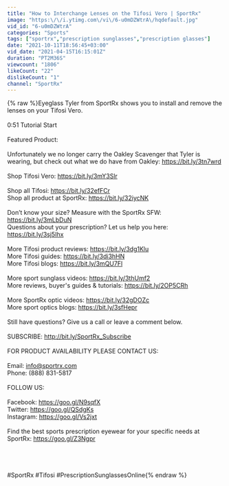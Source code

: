 ```yaml
---
title: "How to Interchange Lenses on the Tifosi Vero | SportRx"
image: "https:\/\/i.ytimg.com\/vi\/6-u0mDZWtrA\/hqdefault.jpg"
vid_id: "6-u0mDZWtrA"
categories: "Sports"
tags: ["sportrx","prescription sunglasses","prescription glasses"]
date: "2021-10-11T18:56:45+03:00"
vid_date: "2021-04-15T16:15:01Z"
duration: "PT2M36S"
viewcount: "1806"
likeCount: "22"
dislikeCount: "1"
channel: "SportRx"
---
```

{% raw %}Eyeglass Tyler from SportRx shows you to install and remove the lenses on your Tifosi Vero.<br /><br />0:51 Tutorial Start<br /><br />Featured Product:<br /><br />Unfortunately we no longer carry the Oakley Scavenger that Tyler is wearing, but check out what we do have from Oakley: <a rel="nofollow" target="blank" href="https://bit.ly/3tn7wrd">https://bit.ly/3tn7wrd</a><br /><br />Shop Tifosi Vero: <a rel="nofollow" target="blank" href="https://bit.ly/3mY3Slr">https://bit.ly/3mY3Slr</a><br /><br />Shop all Tifosi: <a rel="nofollow" target="blank" href="https://bit.ly/32efFCr">https://bit.ly/32efFCr</a><br />Shop all product at SportRx: <a rel="nofollow" target="blank" href="https://bit.ly/32iycNK">https://bit.ly/32iycNK</a><br /><br />Don’t know your size? Measure with the SportRx SFW: <a rel="nofollow" target="blank" href="https://bit.ly/3mLbDuN">https://bit.ly/3mLbDuN</a><br />Questions about your prescription? Let us help you here: <a rel="nofollow" target="blank" href="https://bit.ly/3sj5Ihx">https://bit.ly/3sj5Ihx</a><br /><br />More Tifosi product reviews: <a rel="nofollow" target="blank" href="https://bit.ly/3dg1Klu">https://bit.ly/3dg1Klu</a><br />More Tifosi guides: <a rel="nofollow" target="blank" href="https://bit.ly/3di3hHN">https://bit.ly/3di3hHN</a><br />More Tifosi blogs: <a rel="nofollow" target="blank" href="https://bit.ly/3mQU7Fl">https://bit.ly/3mQU7Fl</a><br /><br />More sport sunglass videos: <a rel="nofollow" target="blank" href="https://bit.ly/3thUmf2">https://bit.ly/3thUmf2</a><br />More reviews, buyer's guides &amp; tutorials: <a rel="nofollow" target="blank" href="https://bit.ly/2OP5CRh">https://bit.ly/2OP5CRh</a><br /><br />More SportRx optic videos: <a rel="nofollow" target="blank" href="https://bit.ly/32gDOZc">https://bit.ly/32gDOZc</a><br />More sport optics blogs: <a rel="nofollow" target="blank" href="https://bit.ly/3sfHepr">https://bit.ly/3sfHepr</a><br /><br />Still have questions? Give us a call or leave a comment below.<br /><br />SUBSCRIBE: <a rel="nofollow" target="blank" href="http://bit.ly/SportRx_Subscribe">http://bit.ly/SportRx_Subscribe</a>  <br /> <br />FOR PRODUCT AVAILABILITY PLEASE CONTACT US: <br /><br />Email: info@sportrx.com<br />Phone: (888) 831-5817<br /><br />FOLLOW US:<br /><br />Facebook: <a rel="nofollow" target="blank" href="https://goo.gl/N9sqfX">https://goo.gl/N9sqfX</a>  <br />Twitter: <a rel="nofollow" target="blank" href="https://goo.gl/QSdgKs">https://goo.gl/QSdgKs</a>  <br />Instagram: <a rel="nofollow" target="blank" href="https://goo.gl/Vs2jxt">https://goo.gl/Vs2jxt</a>  <br /><br />Find the best sports prescription eyewear for your specific needs at SportRx: <a rel="nofollow" target="blank" href="https://goo.gl/Z3Ngpr">https://goo.gl/Z3Ngpr</a> <br /><br /><br /><br /><br />#SportRx #Tifosi #PrescriptionSunglassesOnline{% endraw %}
